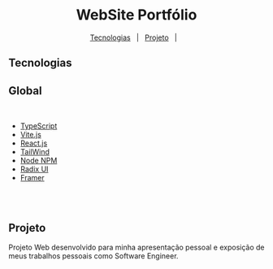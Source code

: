 

<h1 align="center">WebSite Portfólio</h1>


<p align="center">
  <a href="#-tecnologias">Tecnologias</a>&nbsp;&nbsp;&nbsp;|&nbsp;&nbsp;
  <a href="#-projeto">Projeto</a>&nbsp;&nbsp;&nbsp;|&nbsp;&nbsp;&nbsp;    
</p>



## Tecnologias

<h2>Global</h2><br>

* [TypeScript](https://www.typescriptlang.org/)
* [Vite.js](https://vitejs.dev/)
* [React.js](https://pt-br.reactjs.org/)
* [TailWind](https://tailwindcss.com/)
* [Node NPM](https://nodejs.org/)
* [Radix UI](https://www.radix-ui.com/)
* [Framer](https://www.framer.com/)

<br><br>

## Projeto
Projeto Web desenvolvido para minha apresentação pessoal e exposição de meus trabalhos pessoais como Software Engineer.
<p> 

<br><br>
